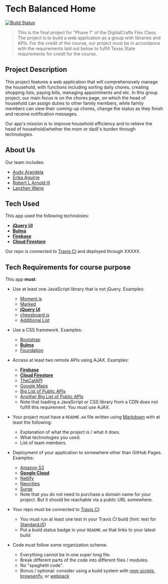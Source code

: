 # Tech Balanced Home
[![Build Status](https://travis-ci.org/LannyWang009/TechBalancedHome.svg?branch=master)](https://travis-ci.org/LannyWang009/TechBalancedHome)

> This is the final project for "Phase 1" of the DigitalCrafts Flex Class. The project is to build a web application as a group with libraries and APIs. For the credit of the course, our project must be in accordance with the requirements laid out below to fulfill Texas State requirements for creidt for the course. 

## Project Description
This project features a web application that will comprehensively manage the household, with functions including sorting daily chores, creating shopping lists, paying bills, managing appointments and etc. In this group project, our main focus is on the chores page, on which the head of household can assign duties to other family members, while family members can view their coming-up chores, change the status as they finish and receive notification messages. 

Our app's mission is to improve household efficiency and to relieve the head of household(whether the mom or dad)'s burden through technologies. 

## About Us
Our team includes: 
- [Audy Arandela](https://github.com/aarandela)
- [Erika Aguirre](https://github.com/Zenerika)
- [Robert L Arnold III](https://github.com/Lee-ArnoldIII)
- [Lanzhen Wang](https://github.com/LannyWang009)


## Tech Used

This app used the following technoloies:
- **[jQuery UI](https://jqueryui.com/)**
- **[Bulma](https://bulma.io/)**
- **[Firebase](https://firebase.google.com/)**
- **[Cloud Firestore](https://firebase.google.com/docs/firestore/)**

Our repo is connected to [Travis CI](https://travis-ci.org/) and deployed through XXXXX.




## Tech Requirements for course purpose
This app **must**:

- Use at least one JavaScript library that is not jQuery. Examples:
  - [Moment.js](https://momentjs.com/)
  - [Marked](https://marked.js.org/)
  - **[jQuery UI](https://jqueryui.com/)**
  - [chessboard.js](http://chessboardjs.com/)
  - [Additional List](./additional-libraries.md)

- Use a CSS framework. Examples:
  - [Bootstrap](http://getbootstrap.com/)
  - **[Bulma](https://bulma.io/)**
  - [Foundation](https://foundation.zurb.com/)

- Access at least two remote APIs using AJAX. Examples:
  - **[Firebase](https://firebase.google.com/)**
  - **[Cloud Firestore](https://firebase.google.com/docs/firestore/)**
  - [TheCatAPI](https://thecatapi.com/)
  - [Google Maps](https://developers.google.com/maps/documentation/)
  - [Big List of Public APIs](https://github.com/toddmotto/public-apis)
  - [Another Big List of Public APIs](https://github.com/abhishekbanthia/Public-APIs)
  - Note that loading a JavaScript or CSS library from a CDN does not fulfill this requirement.
    You must use AJAX.

- Your project must have a `README.md` file written using [Markdown] with at least the following:
  - Explanation of what the project is / what it does.
  - What technologies you used.
  - List of team members.

- Deployment of your application to somewhere other than GitHub Pages. Examples:
  - [Amazon S3](https://docs.aws.amazon.com/AmazonS3/latest/dev/WebsiteHosting.html)
  - **[Google Cloud](https://cloud.google.com/storage/docs/hosting-static-website)**
  - [Netlify](https://www.netlify.com/)
  - [Neocities](https://neocities.org/)
  - [Surge](https://surge.sh/)
  - Note that you do not need to purchase a domain name for your project. But it
    should be reachable via a public URL somewhere.

- Your repo must be connected to [Travis CI](https://travis-ci.org/):
  - You must run at least one test in your Travis CI build (hint: test for [StandardJS])
  - Put a build status badge in your `README.md` that links to your latest build

- Code must follow some organization scheme.
  - Everything cannot be in one super long file.
  - Break different parts of the code into different files / modules.
  - No "spaghetti code".
  - Bonus / optional: consider using a build system with [npm scripts], [browserify], or [webpack]

[Markdown]:https://guides.github.com/features/mastering-markdown/
[StandardJS]:https://standardjs.com/
[npm scripts]:https://deliciousbrains.com/npm-build-script/
[browserify]:http://browserify.org/
[webpack]:https://webpack.js.org/



